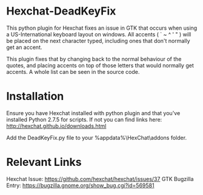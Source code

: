 Hexchat-DeadKeyFix
==================

This python plugin for Hexchat fixes an issue in GTK that occurs when using a US-International keyboard layout on windows. All accents ( ` ~ ^ ' " ) will be placed on the next character typed, including ones that don't normally get an accent.

This plugin fixes that by changing back to the normal behaviour of the quotes, and placing accents on top of those letters that would normally get accents. A whole list can be seen in the source code.

Installation
==================

Ensure you have Hexchat installed with python plugin and that you've installed Python 2.7.5 for scripts. If not you can find links here: http://hexchat.github.io/downloads.html

Add the DeadKeyFix.py file to your %appdata%\HexChat\addons folder. 

Relevant Links
==================

Hexchat Issue: https://github.com/hexchat/hexchat/issues/37
GTK Bugzilla Entry: https://bugzilla.gnome.org/show_bug.cgi?id=569581
